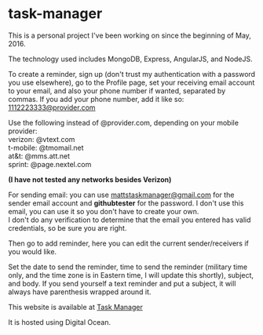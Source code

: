 # task-manager

This is a personal project I've been working on since the beginning of May, 2016. 

The technology used includes MongoDB, Express, AngularJS, and NodeJS.  

To create a reminder, sign up (don't trust my authentication with a password you use elsewhere), go to the Profile page, 
set your receiving email account to your email, and also your phone number if wanted, separated by commas.  If you add your phone number,
add it like so: 1112223333@provider.com

Use the following instead of @provider.com, depending on your mobile provider: <br>
verizon: @vtext.com<br>
t-mobile: @tmomail.net <br>
at&t: @mms.att.net<br>
sprint: @page.nextel.com<br>

<b>(I have not tested any networks besides Verizon)</b>

For sending email: you can use mattstaskmanager@gmail.com for the sender email account and <b>githubtester</b> for the password. 
I don't use this email, you can use it so you don't have to create your own.<br>
I don't do any verification to determine that the email you entered has valid credentials, so be sure you are right.

Then go to add reminder, here you can edit the current sender/receivers if you would like.

Set the date to send the reminder, time to send the reminder (military time only, and the time zone is in Eastern time, 
I will update this shortly), subject, and body.  If you send yourself a text reminder and put a subject, it will always have 
parenthesis wrapped around it.

This website is available at <a href="http://107.170.133.61:8000/#">Task Manager</a><br>

It is hosted using Digital Ocean.
